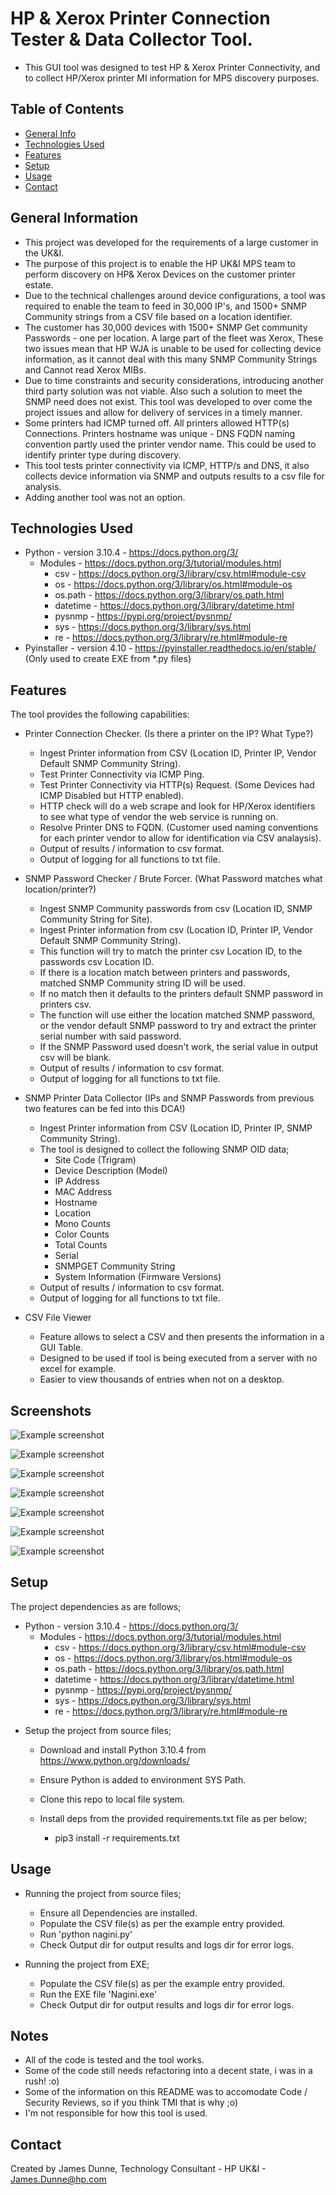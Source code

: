 # HP & Xerox Printer Connection Tester & Data Collector Tool.
 - This GUI tool was designed to test HP & Xerox Printer Connectivity, and to collect HP/Xerox printer MI information for MPS discovery purposes.

## Table of Contents
* [General Info](#general-information)
* [Technologies Used](#technologies-used)
* [Features](#features)
* [Setup](#setup)
* [Usage](#usage)
* [Contact](#contact)

## General Information
- This project was developed for the requirements of a large customer in the UK&I.
- The purpose of this project is to enable the HP UK&I MPS team to perform discovery on HP& Xerox Devices on the customer printer estate.
- Due to the technical challenges around device configurations, a tool was required to enable the team to feed in 30,000 IP's, and 1500+ SNMP Community strings from a CSV file based on a location identifier. 
- The customer has 30,000 devices with 1500+ SNMP Get community Passwords - one per location. A large part of the fleet was Xerox, These two issues mean that HP WJA is unable to be used for collecting device information, as it cannot deal with this many SNMP Community Strings and Cannot read Xerox MIBs. 
- Due to time constraints and security considerations, introducing another third party solution was not viable. Also such a solution to meet the SNMP need does not exist. This tool was developed to over come the project issues and allow for delivery of services in a timely manner.
- Some printers had ICMP turned off. All printers allowed HTTP(s) Connections. Printers hostname was unique - DNS FQDN naming convention partly used the printer vendor name. This could be used to identify printer type during discovery.
- This tool tests printer connectivity via ICMP, HTTP/s and DNS, it also collects device information via SNMP and outputs results to a csv file for analysis.
- Adding another tool was not an option.

## Technologies Used
- Python - version 3.10.4 - https://docs.python.org/3/
    - Modules - https://docs.python.org/3/tutorial/modules.html
        - csv - https://docs.python.org/3/library/csv.html#module-csv
        - os - https://docs.python.org/3/library/os.html#module-os
        - os.path - https://docs.python.org/3/library/os.path.html
        - datetime - https://docs.python.org/3/library/datetime.html
        - pysnmp - https://pypi.org/project/pysnmp/
        - sys -  https://docs.python.org/3/library/sys.html
        - re - https://docs.python.org/3/library/re.html#module-re
- Pyinstaller - version 4.10 - https://pyinstaller.readthedocs.io/en/stable/ (Only used to create EXE from *.py files)

## Features
The tool provides the following capabilities:

* Printer Connection Checker. (Is there a printer on the IP? What Type?)
  - Ingest Printer information from CSV (Location ID, Printer IP, Vendor Default SNMP Community String). 
  - Test Printer Connectivity via ICMP Ping.
  - Test Printer Connectivity via HTTP(s) Request. (Some Devices had ICMP Disabled but HTTP enabled).
  - HTTP check will do a web scrape and look for HP/Xerox identifiers to see what type of vendor the web service is running on. 
  - Resolve Printer DNS to FQDN. (Customer used naming conventions for each printer vendor to allow for identification via CSV analaysis). 
  - Output of results / information to csv format.
  - Output of logging for all functions to txt file.

* SNMP Password Checker / Brute Forcer. (What Password matches what location/printer?)
  - Ingest SNMP Community passwords from csv (Location ID, SNMP Community String for Site).
  - Ingest Printer information from csv (Location ID, Printer IP, Vendor Default SNMP Community String). 
  - This function will try to match the printer csv Location ID, to the passwords csv Location ID. 
  - If there is a location match between printers and passwords, matched SNMP Community string ID will be used.
  - If no match then it defaults to the printers default SNMP password in printers csv.
  - The function will use either the location matched SNMP password, or the vendor default SNMP password to try and extract the printer serial number with said password.
  - If the SNMP Password used doesn't work, the serial value in output csv will be blank. 
  - Output of results / information to csv format.
  - Output of logging for all functions to txt file.

* SNMP Printer Data Collector (IPs and SNMP Passwords from previous two features can be fed into this DCA!)
  - Ingest Printer information from CSV (Location ID, Printer IP, SNMP Community String).
  - The tool is designed to collect the following SNMP OID data;
    - Site Code (Trigram)
    - Device Description (Model)
    - IP Address
    - MAC Address
    - Hostname
    - Location
    - Mono Counts
    - Color Counts
    - Total Counts
    - Serial
    - SNMPGET Community String
    - System Information (Firmware Versions)
  - Output of results / information to csv format.
  - Output of logging for all functions to txt file.

* CSV File Viewer
  - Feature allows to select a CSV and then presents the information in a GUI Table. 
  - Designed to be used if tool is being executed from a server with no excel for example.
  - Easier to view thousands of entries when not on a desktop. 
 
## Screenshots
![Example screenshot](./screenshots/Nagini-SS-01.png)

![Example screenshot](./screenshots/Nagini-SS-02.png)

![Example screenshot](./screenshots/Nagini-SS-03.png)

![Example screenshot](./screenshots/Nagini-SS-04.png)

![Example screenshot](./screenshots/Nagini-SS-05.png)

![Example screenshot](./screenshots/Nagini-SS-06.png)

![Example screenshot](./screenshots/Nagini-SS-07.png)

## Setup
The project dependencies as are follows;

- Python - version 3.10.4 - https://docs.python.org/3/
    - Modules - https://docs.python.org/3/tutorial/modules.html
        - csv - https://docs.python.org/3/library/csv.html#module-csv
        - os - https://docs.python.org/3/library/os.html#module-os
        - os.path - https://docs.python.org/3/library/os.path.html
        - datetime - https://docs.python.org/3/library/datetime.html
        - pysnmp - https://pypi.org/project/pysnmp/
        - sys -  https://docs.python.org/3/library/sys.html
        - re - https://docs.python.org/3/library/re.html#module-re

* Setup the project from source files;

    - Download and install Python 3.10.4 from https://www.python.org/downloads/

    - Ensure Python is added to environment SYS Path.

    - Clone this repo to local file system.

    - Install deps from the provided requirements.txt file as per below;
 
        - pip3 install -r requirements.txt

## Usage
* Running the project from source files;

    - Ensure all Dependencies are installed.
    - Populate the CSV file(s) as per the example entry provided. 
    - Run 'python nagini.py' 
    - Check Output dir for output results and logs dir for error logs. 

* Running the project from EXE;

    - Populate the CSV file(s) as per the example entry provided. 
    - Run the EXE file 'Nagini.exe' 
    - Check Output dir for output results and logs dir for error logs.

## Notes

   - All of the code is tested and the tool works.
   - Some of the code still needs refactoring into a decent state, i was in a rush! :o)
   - Some of the information on this README was to accomodate Code / Security Reviews, so if you think TMI that is why ;o)
   - I'm not responsible for how this tool is used. 
    
## Contact
Created by James Dunne, Technology Consultant - HP UK&I - James.Dunne@hp.com
